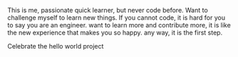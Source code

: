 This is me, passionate quick learner, but never code before.
Want to challenge myself to learn new things.
If you cannot code, it is hard for you to say you are an engineer.
want to learn more and contribute more, it is like the new experience that makes you so happy.
any way, it is the first step.

Celebrate the hello world project 
